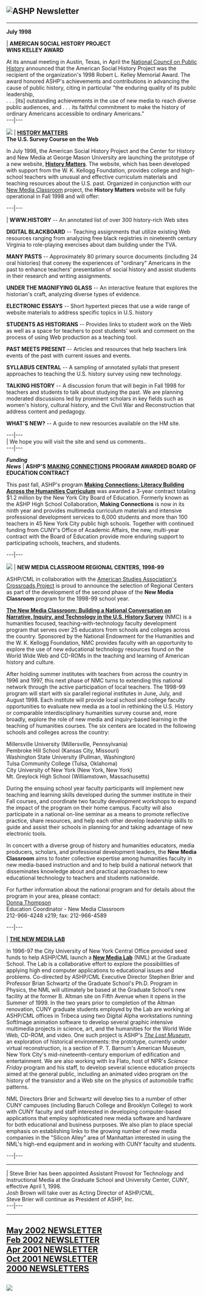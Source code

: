 ![ASHP Newsletter](images/ashpnews.gif)  
---  
  
* * *

**July 1998**  
  
|  **AMERICAN SOCIAL HISTORY PROJECT  
WINS KELLEY AWARD**

At its annual meeting in Austin, Texas, in April the [National Council on
Public History](http://www.iupui.edu/it/ncph/ncph.html) announced that the
American Social History Project was the recipient of the organization's 1998
Robert L. Kelley Memorial Award. The award honored ASHP's achievements and
contributions in advancing the cause of public history, citing in particular
"the enduring quality of its public leadership,  
. . . [its] outstanding achievements in the use of new media to reach diverse
public audiences, and . . . its faithful commitment to make the history of
ordinary Americans accessible to ordinary Americans."  
---|---  
  
  
![](images/bulbman.gif) |  [**HISTORY
MATTERS**](http://historymatters.gmu.edu)  
**The U.S. Survey Course on the Web**

In July 1998, the American Social History Project and the Center for History
and New Media at George Mason University are launching the prototype of a new
website, [**History Matters**](http://historymatters.gmu.edu). The website,
which has been developed with support from the W. K. Kellogg Foundation,
provides college and high-school teachers with unusual and effective
curriculum materials and teaching resources about the U.S. past. Organized in
conjunction with our [ New Media Classroom](index_new.html) project, the
**History Matters** website will be fully operational in Fall 1998 and will
offer:  
  
---|---  
  
  
|  **WWW.HISTORY** \-- An annotated list of over 300 history-rich Web sites

 **DIGITAL BLACKBOARD** \-- Teaching assignments that utilize existing Web
resources ranging from analyzing free black registries in nineteenth century
Virginia to role-playing exercises about dam building under the TVA.

**MANY PASTS** \-- Approximately 80 primary source documents (including 24
oral histories) that convey the experiences of  "ordinary" Americans in the
past to enhance teachers' presentation of social history and assist students
in their research and writing assignments.

**UNDER THE MAGNIFYING GLASS** \-- An interactive feature that explores the
historian's craft, analyzing diverse types of evidence.

**ELECTRONIC ESSAYS** \-- Short hypertext pieces that use a wide range of
website materials to address specific topics in U.S. history

**STUDENTS AS HISTORIANS** \-- Provides links to student work on the Web as
well as a space for teachers to post students' work and comment on the process
of using Web production as a teaching tool.

**PAST MEETS PRESENT** \-- Articles and resources that help teachers link
events of the past with current issues and events.

**SYLLABUS CENTRAL** \-- A sampling of annotated syllabi that present
approaches to teaching the U.S. history survey using new technology.

**TALKING HISTORY** \-- A discussion forum that will begin in Fall 1998 for
teachers and students to talk about studying the past. We are planning
moderated discussions led by prominent scholars in key fields such as women's
history, cultural history, and the Civil War and Reconstruction that address
content and pedagogy.

**WHAT'S NEW?** \-- A guide to new resources available on the HM site.  
  
---|---  
|  We hope you will visit the site and send us comments..  
---|---  
  
  
**_Funding  
News_** |  **ASHP'S** **[MAKING CONNECTIONS](MC.html) PROGRAM AWARDED BOARD OF
EDUCATION CONTRACT**

This past fall, ASHP's program [**Making Connections: Literacy Building Across
the Humanities Curriculum**](MC.html) was awarded a 3-year contract totaling
$1.2 million by the New York City Board of Education. Formerly known as the
ASHP High School Collaboration, **Making Connections** is now in its ninth
year and provides multimedia curriculum materials and intensive professional
development services to 6,000 students and more than 100 teachers in 45 New
York City public high schools. Together with continued funding from CUNY's
Office of Academic Affairs, the new, multi-year contract with the Board of
Education provide more enduring support to participating schools, teachers,
and students.  
  
---|---  
  
  
![](images/nmcnet.gif) | **NEW MEDIA CLASSROOM REGIONAL CENTERS, 1998-99**

ASHP/CML in collaboration with the [American Studies Association's Crossroads
Project](http://www.georgetown.edu/crossroads/about.html) is proud to announce
the selection of Regional Centers as part of the development of the second
phase of the **New Media Classroom** program for the 1998-99 school year.

[**The New Media Classroom: Building a National Conversation on Narrative,
Inquiry, and Technology in the U.S. History Survey**](index_new.html) (NMC) is
a humanities focused, teaching-with-technology faculty development program
that serves over 25 educators from schools and colleges across the country.
Sponsored by the National Endowment for the Humanities and the W. K. Kellogg
Foundation, NMC provides faculty with an opportunity to explore the use of new
educational technology resources found on the World Wide Web and CD-ROMs in
the teaching and learning of American history and culture.

After holding summer institutes with teachers from across the country in 1996
and 1997, this next phase of NMC turns to extending this national network
through the active participation of local teachers. The 1998-99 program will
start with six parallel regional institutes in June, July, and August 1998.
Each institute will provide local school and college faculty opportunities to
evaluate new media as a tool in rethinking the U.S. History or comparable
interdisciplinary humanities survey course and, more broadly, explore the role
of new media and inquiry-based learning in the teaching of humanities courses.
The six centers are located in the following schools and colleges across the
country:

Millersville University (Millersville, Pennsylvania)  
Pembroke Hill School (Kansas City, Missouri)  
Washington State University (Pullman, Washington)  
Tulsa Community College (Tulsa, Oklahoma)  
City University of New York (New York, New York)  
Mt. Greylock High School (Williamstown, Massachusetts)

During the ensuing school year faculty participants will implement new
teaching and learning skills developed during the summer institute in their
Fall courses, and coordinate two faculty development workshops to expand the
impact of the program on their home campus. Faculty will also participate in a
national on-line seminar as a means to promote reflective practice, share
resources, and help each other develop leadership skills to guide and assist
their schools in planning for and taking advantage of new electronic tools.

In concert with a diverse group of history and humanities educators, media
producers, scholars, and professional development leaders, the **New Media
Classroom** aims to foster collective expertise among humanities faculty in
new media-based instruction and and to help build a national network that
disseminates knowledge about and practical approaches to new educational
technology to teachers and students nationwide.

For further information about the national program and for details about the
program in your area, please contact:  
[Donna Thompson](mailto:%20dthomps1@email.gc.cuny.edu)  
Education Coordinator - New Media Classroom  
212-966-4248 x219; fax: 212-966-4589  
  
  
---|---  
  
  
  |  [**THE NEW MEDIA LAB**](www.ashp.cuny.edu/ashp/nml)

In 1996-97 the City University of New York Central Office provided seed funds
to help ASHP/CML launch a [**New Media Lab**](www.ashp.cuny.edu/ashp/nml)
(NML) at the Graduate School. The Lab is a collaborative effort to explore the
possibilities of applying high end computer applications to educational issues
and problems. Co-directed by ASHP/CML Executive Director Stephen Brier and
Professor Brian Schwartz of the Graduate School's Ph.D. Program in Physics,
the NML will ultimately be based at the Graduate School's new facility at the
former B. Altman site on Fifth Avenue when it opens in the Summer of 1999. In
the two years prior to completion of the Altman renovation, CUNY graduate
students employed by the Lab are working at ASHP/CML offices in Tribeca using
two Digital Alpha workstations running SoftImage animation software to develop
several graphic intensive multimedia projects in science, art, and the
humanities for the World Wide Web, CD-ROM, and video. One such project is
ASHP's [_The Lost Museum,_](http://www.ashp.cuny.edu/LM) an exploration of
historical environments: the prototype, currently under virtual
reconstruction, is a section of P. T. Barnum's American Museum, New York
City's mid-nineteenth-century emporium of edification and entertainment. We
are also working with Ira Flato, host of NPR's _Science Friday_ program and
his staff, to develop several science education projects aimed at the general
public, including an animated video program on the history of the transistor
and a Web site on the physics of automobile traffic patterns.

NML Directors Brier and Schwartz will develop ties to a number of other CUNY
campuses (including Baruch College and Brooklyn College) to work with CUNY
faculty and staff interested in developing computer-based applications that
employ sophisticated new media software and hardware for both educational and
business purposes. We also plan to place special emphasis on establishing
links to the growing number of new media companies in the "Silicon Alley" area
of Manhattan interested in using the NML's high-end equipment and in working
with CUNY faculty and students.  
  
---|---  
  

* * *

  
  | Steve Brier has been appointed Assistant Provost for Technology and
Instructional Media at the Graduate School and University Center, CUNY,
effective April 1, 1998.  
Josh Brown will take over as Acting Director of ASHP/CML.  
Steve Brier will continue as President of ASHP, Inc.  
---|---  
  

* * *

  

[May 2002 NEWSLETTER](ashpnews.htm)[  
Feb 2002 NEWSLETTER](febr2002news.html)  
[Apr 2001 NEWSLETTER](apr2001news.html)  
[Oct 2001 NEWSLETTER](oct2001.html)  
[2000 NEWSLETTERS](ashpnews2000.html)  
---  
  
![](images/mainfooter.gif)  
---  
  

